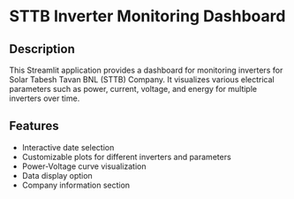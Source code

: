
# STTB Inverter Monitoring Dashboard

## Description
This Streamlit application provides a dashboard for monitoring inverters for Solar Tabesh Tavan BNL (STTB) Company. It visualizes various electrical parameters such as power, current, voltage, and energy for multiple inverters over time.

## Features
- Interactive date selection
- Customizable plots for different inverters and parameters
- Power-Voltage curve visualization
- Data display option
- Company information section

